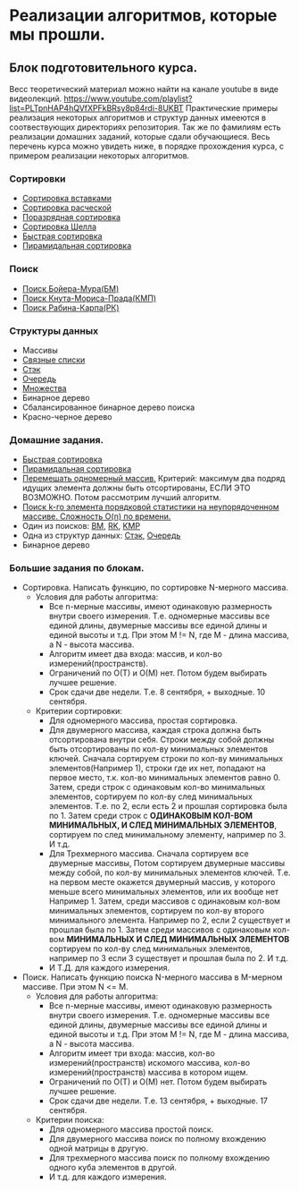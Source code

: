 # Реализации алгоритмов, которые мы прошли.

## Блок подготовительного курса.
Весс теоретический материал можно найти на канале youtube в виде видеолекций.
https://www.youtube.com/playlist?list=PLTpnHAP4hQVfXPFkBRsy8p84rdi-8UKBT
Практические примеры реализация некоторых алгоритмов и структур данных имееются в соотвествующих директориях репозитория.
Так же по фамилиям есть реализации домашних заданий, которые сдали обучающиеся.
Весь перечень курса можно увидеть ниже, в порядке прохождения курса, с примером реализации некоторых алгоритмов.

### Сортировки
 * [Сортировка вставками](./sort/insert_sort.py)
 * [Сортировка расческой](./sort/comb_sort.py)
 * [Поразрядная сортировка](./sort/radix_sort.py)
 * [Сортировка Шелла](./sort/shell_sort.py)
 * [Быстрая сортировка](./sort/quick_sort.py)
 * [Пирамидальная сортировка](./sort/heap_sort.py)

### Поиск
 * [Поиск Бойера-Мура(БМ)](./base_search/bm.py)
 * [Поиск Кнута-Мориса-Прада(КМП)](./base_search/kmp.py)
 * [Поиск Рабина-Карпа(РК)](./base_search/rk.py)

### Структуры данных
 * Массивы
 * [Связные списки](./structures/list.py)
 * [Стэк](./structures/stack.py)
 * [Очередь](./structures/queue.py)
 * [Множества](./structures/set.py)
 * Бинарное дерево
 * Сбалансированное бинарное дерево поиска
 * Красно-черное дерево


### Домашние задания.
 * [Быстрая сортировка](./sort/quick_sort.py)
 * [Пирамидальная сортировка](./sort/heap_sort.py)
 * [Перемешать одномерный массив.](./sort/mixer.py) 
 Критерий: максимум два подряд идущих элемента должны быть отсортированы, ЕСЛИ ЭТО ВОЗМОЖНО.
 Потом рассмотрим лучший алгоритм.
 * [Поиск k-го элемента порядковой статистики на неупорядоченном массиве. Сложность O(n) по времени.](./base_search/k-search.py)
 * Один из поисков: [BM](./base_search/bm.py), [RK](./base_search/rk.py), [KMP](./base_search/kmp.py)
 * Одна из структур данных: [Стэк](./structures/stack.py), [Очередь](./structures/queue.py)
 * Бинарное дерево
    

### Большие задания по блокам.
 * Сортировка. Написать функцию, по сортировке N-мерного массива.  
    * Условия для работы алгоритма:
        * Все n-мерные массивы, имеют одинаковую размерность внутри своего измерения. 
        Т.е. одномерные массивы все единой длины, двумерные массивы все единой длины и единой высоты и т.д.
        При этом M != N, где M - длина массива, а N - высота массива.
        * Алгоритм имеет два входа: массив, и кол-во измерений(пространств).
        * Ограничений по O(T) и O(M) нет. Потом будем выбирать лучшее решение.
        * Срок сдачи две недели. Т.е. 8 сентября, + выходные. 10 сентября.
    * Критерии сортировки:
        * Для одномерного массива, простая сортировка.
        * Для двумерного массива, каждая строка должна быть отсортирована внутри себя. 
        Строки между собой должны быть отсортированы по кол-ву минимальных элементов ключей.
        Сначала сортируем строки по кол-ву минимальных элементов(Например 1), 
        строки где их нет, попадают на первое место, т.к. кол-во минимальных элементов равно 0.
        Затем, среди строк с одинаковым кол-во минимальных элементов, 
        сортируем по кол-ву след минимальных элементов. 
        Т.е. по 2, если есть 2 и прошлая сортировка была по 1.
        Затем среди строк с **ОДИНАКОВЫМ КОЛ-ВОМ МИНИМАЛЬНЫХ, И СЛЕД МИНИМАЛЬНЫХ ЭЛЕМЕНТОВ**,
        сортируем по след минимальному элементу, например по 3. И т.д.
        * Для Трехмерного массива. Сначала сортируем все двумерные массивы,
        Потом сортируем двумерные массивы между собой, по кол-ву минимальных элементов ключей.
        Т.е. на первом месте окажется двумерный массив, у которого меньше всего минимальных элементов,
        или их вообще нет Например 1. Затем, среди массивов с одинаковым кол-вом минимальных элементов,
        сортируем по кол-ву второго минимального элемента. Например по 2, если 2 существует и прошлая была по 1.
        Затем среди массивов с одинаковым кол-вом **МИНИМАЛЬНЫХ И СЛЕД МИНИМАЛЬНЫХ ЭЛЕМЕНТОВ** 
        сортируем по кол-ву след минимальных элементов, например по 3 если 3 существует и прошлая была по 2. И т.д.
        * И Т.Д. для каждого измерения.
 * Поиск. Написать функцию поиска N-мерного массива в M-мерном массиве. При этом N <= M.
    * Условия для работы алгоритма:
        * Все n-мерные массивы, имеют одинаковую размерность внутри своего измерения. 
        Т.е. одномерные массивы все единой длины, двумерные массивы все единой длины и единой высоты и т.д.
        При этом M != N, где M - длина массива, а N - высота массива.
        * Алгоритм имеет три входа: массив, кол-во измерений(пространств) искомого массива, кол-во измерений(пространств) массива в котором ищем. 
        * Ограничений по O(T) и O(M) нет. Потом будем выбирать лучшее решение.
        * Срок сдачи две недели. Т.е. 13 сентября, + выходные. 17 сентября.
    * Критерии поиска:
        * Для одномерного массива простой поиск.
        * Для двумерного массива поиск по полному вхождению одной матрицы в другую.
        * Для трехмерного массива поиск по полному вхождению одного куба элементов в другой.
        * И т.д. для каждого измерения.
        